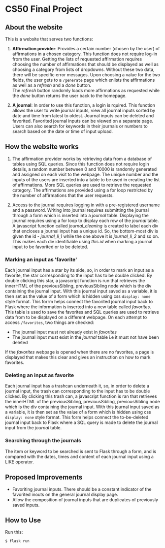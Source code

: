 # CS50 Final Project

## About the website
This is a website that serves two functions:
1. **Affirmation provider**: Provides a certain number (chosen by the user) of affirmations in a chosen category. This function does not require log-in from the user. Getting the lists of requested affirmation requires choosing the number of affirmations that should be displayed as well as choosing a category from lists of dropdowns. Without these two data, there will be specific error messages. Upon choosing a value for the two fields, the user gets to a `/generate` page which enlists the affirmations as well as a *refresh* and a *done* button.  
The *refresh* button randomly loads more affirmations as requested while the *done* button returns the user back to the homepage.

2. **A journal**: In order to use this function, a login is rquired. This function allows the user to write journal inputs, view all journal inputs sorted by date and time from latest to oldest. Journal inputs can be deleted and favorited. Favorited journal inputs can be viewed on a separate page. Users can also search for keywords in their journals or numbers to search based on the date or time of input upload.

## How the website works
1. The affirmation provider works by retrieving data from a database of tables using SQL queries. Since this function does not require login details, a random number between 0 and 10000 is randomly generated and assigned on each visit to the webpage. The unique number and the inputs of the users are inserted into a table to be used in creating the list of affirmations. More SQL queries are used to retrieve the requested category. The affirmations are provided using a for loop restricted by the number of affirmations that the user requests. 

2. Access to the journal requires logging in with a pre-registered username and a password. Writing into journal requires submitting the journal through a form which is inserted into a *journal* table. Displaying the journal requires using a for loop to  display each row of the *journal* table. A javascript function called *journal_cleaning* is created to label each div that encloses a journal input has a unique id. So, the bottom-most div is given the id - *journal_li_1* while the one above it is *journal_li_2* and so on. This makes each div identifiable using *this.id* when marking a journal input  to be favorited or to be deleted.

### Marking an input as 'favorite'
Each journal input has a star by its side, so, in order to mark an input as a favorite, the star corresponding to the input has to be double clicked.
By double clicking this star, a javascript function is run that retrieves the innerHTML of the previousSibling, previousSibling node which is the div containing the journal input.
With this journal input saved as a variable, it is then set as the value of a form which is hidden using css `display: none` style format. This forrm helps connect the 
favorited journal input back to Flask where the information is inserted into a new table called *favorites*.
This table is used to save the favorites and SQL queries are used to retrieve data from to be displayed on a different webpage. On each attempt to access `/favorites`, two things are checked:
* The journal input must not already exist in *favorites*
* The journal input must exist in the *journal* table i.e it must not have been deleted

If the *favorites* webpage is opened when there are no favorites, a page is displayed that makes this clear and gives an instruction on how to mark favorites.

### Deleting an input as favorite
Each journal input has a trashcan underneath it, so, in order to delete a journal input, the trash can corresponding to the input has to be double clicked.
By clicking this trash can, a javascript function is ran that retrieves the innerHTML of the previousSibling, previousSibling, previousSibling node which is the div 
containing the journal input. With this journal input saved as a variable, it is then set as the value of a form which is hidden using css `display: none` style format. 
This form helps connect the to-be-deleted journal input back to Flask where a SQL query is made to delete the journal input from the *journal* table.

### Searching through the journals
The item or keyword to be searched is sent to Flask through a form, and is compared with the dates, times and content of each journal input using a LIKE operator. 

## Proposed Improvements
* Favoriting journal inputs. There should be a constant indicator of the favorited inouts on the general journal display page.
* Allow the composition of journal inputs that are duplicates of previously saved inputs.

## How to Use
Run this:
```
$ flask run
```
